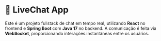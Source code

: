 # 💬 LiveChat App

Este é um projeto fullstack de chat em tempo real, utilizando **React** no frontend e **Spring Boot** com **Java 17** no backend. A comunicação é feita via **WebSocket**, proporcionando interações instantâneas entre os usuários.


